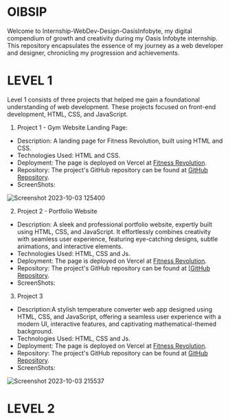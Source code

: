 # OIBSIP
Welcome to Internship-WebDev-Design-OasisInfobyte, my digital compendium of growth and creativity during my Oasis Infobyte internship. This repository encapsulates the essence of my journey as a web developer and designer, chronicling my progression and achievements.

# LEVEL 1

Level 1 consists of three projects that helped me gain a foundational understanding of web development. These projects focused on front-end development, HTML, CSS, and JavaScript.

1. Project 1 - Gym Website Landing Page:

* Description: A landing page for Fitness Revolution, built using HTML and CSS.
* Technologies Used: HTML and CSS.
* Deployment: The page is deployed on Vercel at [Fitness Revolution](https://oibsip-gamma.vercel.app/).
* Repository: The project's GitHub repository can be found at [GitHub Repository](https://github.com/ripper06/OIBSIP/tree/main/Gym%20website).
* ScreenShots:

![Screenshot 2023-10-03 125400](https://github.com/ripper06/OIBSIP/assets/138066281/be5e693f-f0dc-460a-a5e5-26fde6396eb2)

2. Project 2 - Portfolio Website
   
* Description: A sleek and professional portfolio website, expertly built using HTML, CSS, and JavaScript. It effortlessly combines creativity with seamless user 
     experience, featuring eye-catching designs, subtle animations, and interactive elements.
* Technologies Used: HTML, CSS and Js.
* Deployment: The page is deployed on Vercel at [Fitness Revolution](https://oibsip-gamma.vercel.app/).
* Repository: The project's GitHub repository can be found at [[GitHub Repository](https://github.com/ripper06/OIBSIP/tree/main/Temp%20Converter).
* ScreenShots:

3. Project 3

* Description:A stylish temperature converter web app designed using HTML, CSS, and JavaScript, offering a seamless user experience with a modern UI, interactive features, and captivating mathematical-themed background.
* Technologies Used: HTML, CSS and Js.
* Deployment: The page is deployed on Vercel at [Fitness Revolution](https://oibsip-gamma.vercel.app/).
* Repository: The project's GitHub repository can be found at [GitHub Repository](https://github.com/ripper06/OIBSIP/tree/main/Gym%20website).
* ScreenShots:

![Screenshot 2023-10-03 215537](https://github.com/ripper06/OIBSIP/assets/138066281/45ca891b-085f-48cb-960a-432106e333ee)

# LEVEL 2
